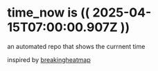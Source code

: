 # time_now is (( 2025-04-15T07:00:00.907Z ))

an automated repo that shows the currnent time

inspired by [breakingheatmap](https://github.com/breakingheatmap/breakingheatmap)